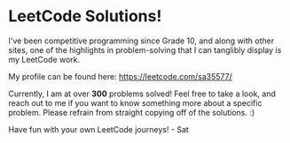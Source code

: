 # LeetCode Solutions!

I've been competitive programming since Grade 10, and along with other sites, one of the highlights in problem-solving that I can tanglibly display is my LeetCode work.

My profile can be found here: https://leetcode.com/sa35577/

Currently, I am at over **300** problems solved! Feel free to take a look, and reach out to me if you want to know something more about a specific problem. Please refrain from straight copying off of the solutions. :)

Have fun with your own LeetCode journeys! - Sat
